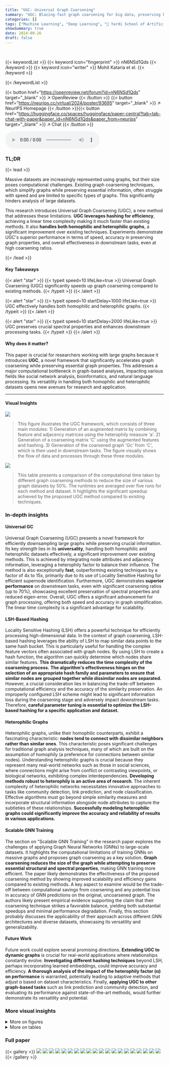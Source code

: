 ```yaml
---
title: "UGC: Universal Graph Coarsening"
summary: "UGC: Blazing-fast graph coarsening for big data, preserving key insights across diverse graph types."
categories: []
tags: ["Machine Learning", "Deep Learning", "🏢 Yardi School of Artificial Intelligence",]
showSummary: true
date: 2024-09-26
draft: false
---
```


<br>

{{< keywordList >}}
{{< keyword icon="fingerprint" >}} nN6NSd1Qds {{< /keyword >}}
{{< keyword icon="writer" >}} Mohit Kataria et el. {{< /keyword >}}
 
{{< /keywordList >}}

{{< button href="https://openreview.net/forum?id=nN6NSd1Qds" target="_blank" >}}
↗ OpenReview
{{< /button >}}
{{< button href="https://neurips.cc/virtual/2024/poster/93695" target="_blank" >}}
↗ NeurIPS Homepage
{{< /button >}}{{< button href="https://huggingface.co/spaces/huggingface/paper-central?tab=tab-chat-with-paper&paper_id=nN6NSd1Qds&paper_from=neurips" target="_blank" >}}
↗ Chat
{{< /button >}}



<audio controls>
    <source src="https://ai-paper-reviewer.com/nN6NSd1Qds/podcast.wav" type="audio/wav">
    Your browser does not support the audio element.
</audio>


### TL;DR


{{< lead >}}

Massive datasets are increasingly represented using graphs, but their size poses computational challenges.  Existing graph coarsening techniques, which simplify graphs while preserving essential information, often struggle with speed and are limited to specific types of graphs. This significantly hinders analysis of large datasets. 



This research introduces Universal Graph Coarsening (UGC), a new method that addresses these limitations.  **UGC leverages hashing for efficiency**, achieving a linear time complexity making it much faster than existing methods.  It also **handles both homophilic and heterophilic graphs**, a significant improvement over existing techniques. Experiments demonstrate UGC's superior performance in terms of speed, accuracy in preserving graph properties, and overall effectiveness in downstream tasks, even at high coarsening ratios.

{{< /lead >}}


#### Key Takeaways

{{< alert "star" >}}
{{< typeit speed=10 lifeLike=true >}} Universal Graph Coarsening (UGC) significantly speeds up graph coarsening compared to existing methods. {{< /typeit >}}
{{< /alert >}}

{{< alert "star" >}}
{{< typeit speed=10 startDelay=1000 lifeLike=true >}} UGC effectively handles both homophilic and heterophilic graphs. {{< /typeit >}}
{{< /alert >}}

{{< alert "star" >}}
{{< typeit speed=10 startDelay=2000 lifeLike=true >}} UGC preserves crucial spectral properties and enhances downstream processing tasks. {{< /typeit >}}
{{< /alert >}}

#### Why does it matter?
This paper is crucial for researchers working with large graphs because it introduces **UGC**, a novel framework that significantly accelerates graph coarsening while preserving essential graph properties. This addresses a major computational bottleneck in graph-based analyses, impacting various fields like social network analysis, bioinformatics, and natural language processing.  Its versatility in handling both homophilic and heterophilic datasets opens new avenues for research and application. 

------
#### Visual Insights



![](https://ai-paper-reviewer.com/nN6NSd1Qds/figures_1_1.jpg)

> This figure illustrates the UGC framework, which consists of three main modules: 1) Generation of an augmented matrix by combining feature and adjacency matrices using the heterophily measure 'a'.  2) Generation of a coarsening matrix 'C' using the augmented features and hashing. 3) Generation of the coarsened graph 'Gc' from 'C', which is then used in downstream tasks. The figure visually shows the flow of data and processes through these three modules.





![](https://ai-paper-reviewer.com/nN6NSd1Qds/tables_6_1.jpg)

> This table presents a comparison of the computational time taken by different graph coarsening methods to reduce the size of various graph datasets by 50%.  The runtimes are averaged over five runs for each method and dataset.  It highlights the significant speedup achieved by the proposed UGC method compared to existing techniques.





### In-depth insights


#### Universal GC
Universal Graph Coarsening (UGC) presents a novel framework for efficiently downsampling large graphs while preserving crucial information.  Its key strength lies in its **universality**, handling both homophilic and heterophilic datasets effectively, a significant improvement over existing methods.  This is achieved by integrating node attributes and adjacency information, leveraging a heterophily factor to balance their influence. The method is also exceptionally **fast**, outperforming existing techniques by a factor of 4x to 15x, primarily due to its use of Locality Sensitive Hashing for efficient supernode identification.  Furthermore, UGC demonstrates **superior performance** on downstream tasks, even with significant coarsening ratios (up to 70%), showcasing excellent preservation of spectral properties and reduced eigen-error.  Overall, UGC offers a significant advancement for graph processing, offering both speed and accuracy in graph simplification. The linear time complexity is a significant advantage for scalability.

#### LSH-Based Hashing
Locality Sensitive Hashing (LSH) offers a powerful technique for efficiently processing high-dimensional data.  In the context of graph coarsening, LSH-based hashing leverages the ability of LSH to map similar data points to the same hash bucket.  This is particularly useful for handling the complex feature vectors often associated with graph nodes. By using LSH to create a hash function, the algorithm can quickly determine which nodes share similar features.  **This dramatically reduces the time complexity of the coarsening process.**  **The algorithm's effectiveness hinges on the selection of an appropriate hash family and parameters to ensure that similar nodes are grouped together while dissimilar nodes are separated.**  However, a crucial consideration lies in balancing the trade-off between computational efficiency and the accuracy of the similarity preservation.  An improperly configured LSH scheme might lead to significant information loss during the coarsening stage and adversely impact downstream tasks.  Therefore, **careful parameter tuning is essential to optimize the LSH-based hashing for a specific application and dataset.**

#### Heterophilic Graphs
Heterophilic graphs, unlike their homophilic counterparts, exhibit a fascinating characteristic: **nodes tend to connect with dissimilar neighbors rather than similar ones**. This characteristic poses significant challenges for traditional graph analysis techniques, many of which are built on the assumption of homophily (a preference for connections between similar nodes).  Understanding heterophilic graphs is crucial because they represent many real-world networks such as those in social sciences, where connections might arise from conflict or contrasting viewpoints, or biological networks, exhibiting complex interdependencies.  **Developing methods robust to heterophily is an active area of research**.  The inherent complexity of heterophilic networks necessitates innovative approaches to tasks like community detection, link prediction, and node classification.  Effective algorithms must go beyond simple similarity measures and incorporate structural information alongside node attributes to capture the subtleties of these relationships.  **Successfully modeling heterophilic graphs could significantly improve the accuracy and reliability of results in various applications.**

#### Scalable GNN Training
The section on "Scalable GNN Training" in the research paper explores the challenges of applying Graph Neural Networks (GNNs) to large-scale datasets.  It highlights the computational limitations of training GNNs on massive graphs and proposes graph coarsening as a key solution. **Graph coarsening reduces the size of the graph while attempting to preserve essential structural and spectral properties**, making GNN training more efficient.  The paper likely demonstrates the effectiveness of the proposed coarsening method by showing improved scalability and efficiency gains compared to existing methods.  A key aspect to examine would be the trade-off between computational savings from coarsening and any potential loss in accuracy of GNN predictions on the original, uncoarsened graph.  The authors likely present empirical evidence supporting the claim that their coarsening technique strikes a favorable balance, yielding both substantial speedups and minimal performance degradation.  Finally, this section probably discusses the applicability of their approach across different GNN architectures and diverse datasets, showcasing its versatility and generalizability.

#### Future Work
Future work could explore several promising directions.  **Extending UGC to dynamic graphs** is crucial for real-world applications where relationships constantly evolve.  **Investigating different hashing techniques** beyond LSH, perhaps incorporating learned embeddings, could improve accuracy and efficiency.  **A thorough analysis of the impact of the heterophily factor (α) on performance** is warranted, potentially leading to adaptive methods that adjust α based on dataset characteristics. Finally, **applying UGC to other graph-based tasks** such as link prediction and community detection, and evaluating its performance against state-of-the-art methods, would further demonstrate its versatility and potential.


### More visual insights

<details>
<summary>More on figures
</summary>


![](https://ai-paper-reviewer.com/nN6NSd1Qds/figures_1_2.jpg)

> This figure presents a comparison of the computational time taken by different graph coarsening methods across two datasets: Physics and Squirrel. The methods are compared based on the time taken to execute ten iterations of the coarsening process.  Universal Graph Coarsening (UGC) is shown to be significantly faster than other methods, achieving a speedup of approximately 6 times for the Physics dataset and 9 times for the Squirrel dataset.


![](https://ai-paper-reviewer.com/nN6NSd1Qds/figures_2_1.jpg)

> This figure is a simple illustration of the graph coarsening process.  Part (a) shows the coarsening matrix, which maps nodes from the original graph (b) to super-nodes in the coarsened graph (b).  Nodes with similar features are grouped together into super-nodes, reducing the overall size and complexity of the graph while preserving important structural relationships.


![](https://ai-paper-reviewer.com/nN6NSd1Qds/figures_6_1.jpg)

> This figure shows the top 100 eigenvalues of the original graph and its coarsened versions at different coarsening ratios (30%, 50%, and 70%).  It visually demonstrates the preservation of spectral properties (eigenvalues) by the UGC method, even with significant graph reduction.  The similarity in eigenvalue distributions between the original and coarsened graphs highlights the effectiveness of UGC in maintaining crucial structural information during the coarsening process.


![](https://ai-paper-reviewer.com/nN6NSd1Qds/figures_7_1.jpg)

> This figure displays the top 100 eigenvalues of both the original graph (G) and its coarsened version (Gc) at three different coarsening ratios (30%, 50%, and 70%).  It visually demonstrates the effectiveness of the Universal Graph Coarsening (UGC) method in preserving the spectral properties of the graph even after significant reduction in size.  The closeness of the eigenvalues between the original and coarsened graphs highlights the quality of the coarsening process and its ability to maintain crucial structural information.


![](https://ai-paper-reviewer.com/nN6NSd1Qds/figures_8_1.jpg)

> This figure shows the results of an experiment that validates the theoretical results regarding the LSH scheme. Specifically, it demonstrates the inverse relationship between the probability of two nodes being assigned to the same supernode and the distance between their features. The left and middle subfigures (a and b) show this relationship for Cora and Citeseer datasets, respectively. The right subfigure (c) shows how epsilon values (a measure of similarity between the original and coarsened graphs) change with different coarsening ratios for Cora, Citeseer, and CS datasets.  The results indicate that LSH effectively groups similar nodes in the same supernode, as expected.


![](https://ai-paper-reviewer.com/nN6NSd1Qds/figures_8_2.jpg)

> This figure compares the computational time and accuracy improvement achieved by UGC against existing state-of-the-art graph coarsening methods.  The left bars show the speedup (computational gain) obtained by UGC when compared to the fastest existing methods. The right bars show the improvement (or loss) in accuracy after applying graph coarsening using UGC compared to the method with highest accuracy among existing methods. The results indicate that UGC is significantly faster and generally achieves comparable or better accuracy than other methods, even with a 50% coarsening ratio. This highlights the efficiency and effectiveness of UGC for downstream tasks.


![](https://ai-paper-reviewer.com/nN6NSd1Qds/figures_14_1.jpg)

> The figure shows a bar chart comparing the computational time taken by different graph coarsening methods (Var Neigh, Var Edge, Var Clique, Heavy Edge, Algebraic JC, Affinity_GC, Kron, and UGC) to coarsen two datasets: Physics and Squirrel.  The y-axis represents the time in seconds, and the x-axis shows the different methods. The chart demonstrates that UGC significantly outperforms all other methods in terms of speed, achieving a 6x speedup on the Physics dataset and a 9x speedup on the Squirrel dataset.


![](https://ai-paper-reviewer.com/nN6NSd1Qds/figures_17_1.jpg)

> This figure visualizes the predicted nodes by a Graph Convolutional Network (GCN) model trained on coarsened versions of the Physics dataset.  It showcases the impact of graph coarsening (at 30%, 50%, and 70% reduction) on the GCN's ability to correctly classify nodes. By comparing the visualization of the original graph with the coarsened ones, one can assess how well the coarsening process preserves the essential structural information needed for effective GCN training and prediction.


![](https://ai-paper-reviewer.com/nN6NSd1Qds/figures_18_1.jpg)

> The figure compares the computational time of several graph coarsening methods, including the proposed UGC method, across two datasets (Physics and Squirrel). The x-axis represents the graph coarsening method, and the y-axis represents the computation time in seconds.  The results show that UGC significantly outperforms existing state-of-the-art methods in terms of speed, achieving 6x and 9x speedups on the Physics and Squirrel datasets respectively.


![](https://ai-paper-reviewer.com/nN6NSd1Qds/figures_19_1.jpg)

> The figure compares the computational time taken by various graph coarsening methods to process graphs.  It shows that Universal Graph Coarsening (UGC) is significantly faster than other methods, achieving speedups of 6x and 9x on the Physics and Squirrel datasets respectively, when running over ten iterations.


</details>




<details>
<summary>More on tables
</summary>


![](https://ai-paper-reviewer.com/nN6NSd1Qds/tables_8_1.jpg)
> This table presents the node classification accuracy achieved by different graph coarsening methods when training a Graph Convolutional Network (GCN) on a 50% coarsened graph.  The methods compared include various established techniques and the proposed Universal Graph Coarsening (UGC) approach, both with and without adjacency information. The table highlights the superior performance of UGC, especially when incorporating adjacency information, across most datasets.

![](https://ai-paper-reviewer.com/nN6NSd1Qds/tables_8_2.jpg)
> This table presents the node classification accuracy achieved by different Graph Neural Network (GNN) models trained on graphs coarsened to 50% using various methods.  It compares the performance of Universal Graph Coarsening (UGC) against other graph coarsening techniques, highlighting UGC's superior accuracy in most cases.

![](https://ai-paper-reviewer.com/nN6NSd1Qds/tables_15_1.jpg)
> This table presents a comparison of the computational time taken by different graph coarsening methods to reduce the size of various benchmark datasets by 50%.  The datasets used represent a mix of sizes and characteristics, allowing for a comprehensive assessment of each method's efficiency in different contexts. The time reported is averaged over five runs for each method and dataset to provide a reliable estimate and reduce the impact of variance.

![](https://ai-paper-reviewer.com/nN6NSd1Qds/tables_15_2.jpg)
> This table presents a comparison of the computation time required by different graph coarsening methods to reduce the size of various graphs by 50%. The methods compared include: Variable Neighborhood, Variable Edges, Variable Clique, Heavy Edge, Algebraic Distance, Affinity, Kronecker product, and the proposed UGC method.  The datasets used are diverse and include both small and large graphs, showcasing the scalability of UGC. The results demonstrate UGC's significant speed advantage over existing methods.

![](https://ai-paper-reviewer.com/nN6NSd1Qds/tables_16_1.jpg)
> This table presents a comparison of the computation time taken by different graph coarsening methods to reduce the size of various benchmark graph datasets by 50%.  The datasets include PubMed, DBLP, Physics, Flickr, Reddit, Yelp, Squirrel, Chameleon, Cora, Texas, Film, and Citeseer, showcasing the performance differences across diverse graph sizes and characteristics. The table highlights the significant speed advantage of the proposed UGC method compared to existing techniques.

![](https://ai-paper-reviewer.com/nN6NSd1Qds/tables_17_1.jpg)
> This table compares the node classification accuracy achieved by four different Graph Neural Network (GNN) models (GCN, GraphSage, GIN, and GAT) when trained on graph datasets that have been coarsened to 50% of their original size using the Universal Graph Coarsening (UGC) method.  The table shows that the performance of the GNN models can still be quite good even when trained on a much smaller graph, and that UGC is effective at preserving important information when coarsening graphs.

![](https://ai-paper-reviewer.com/nN6NSd1Qds/tables_17_2.jpg)
> This table presents the accuracy of Graph Convolutional Networks (GCNs) for node classification after applying Universal Graph Coarsening (UGC) at different coarsening ratios (30%, 50%, and 70%).  The accuracy is measured across four benchmark datasets: Cora, DBLP, Pubmed, and Physics.  The table allows comparison of GCN performance on coarsened graphs against the original graphs. 

</details>




### Full paper

{{< gallery >}}
<img src="https://ai-paper-reviewer.com/nN6NSd1Qds/1.png" class="grid-w50 md:grid-w33 xl:grid-w25" />
<img src="https://ai-paper-reviewer.com/nN6NSd1Qds/2.png" class="grid-w50 md:grid-w33 xl:grid-w25" />
<img src="https://ai-paper-reviewer.com/nN6NSd1Qds/3.png" class="grid-w50 md:grid-w33 xl:grid-w25" />
<img src="https://ai-paper-reviewer.com/nN6NSd1Qds/4.png" class="grid-w50 md:grid-w33 xl:grid-w25" />
<img src="https://ai-paper-reviewer.com/nN6NSd1Qds/5.png" class="grid-w50 md:grid-w33 xl:grid-w25" />
<img src="https://ai-paper-reviewer.com/nN6NSd1Qds/6.png" class="grid-w50 md:grid-w33 xl:grid-w25" />
<img src="https://ai-paper-reviewer.com/nN6NSd1Qds/7.png" class="grid-w50 md:grid-w33 xl:grid-w25" />
<img src="https://ai-paper-reviewer.com/nN6NSd1Qds/8.png" class="grid-w50 md:grid-w33 xl:grid-w25" />
<img src="https://ai-paper-reviewer.com/nN6NSd1Qds/9.png" class="grid-w50 md:grid-w33 xl:grid-w25" />
<img src="https://ai-paper-reviewer.com/nN6NSd1Qds/10.png" class="grid-w50 md:grid-w33 xl:grid-w25" />
<img src="https://ai-paper-reviewer.com/nN6NSd1Qds/11.png" class="grid-w50 md:grid-w33 xl:grid-w25" />
<img src="https://ai-paper-reviewer.com/nN6NSd1Qds/12.png" class="grid-w50 md:grid-w33 xl:grid-w25" />
<img src="https://ai-paper-reviewer.com/nN6NSd1Qds/13.png" class="grid-w50 md:grid-w33 xl:grid-w25" />
<img src="https://ai-paper-reviewer.com/nN6NSd1Qds/14.png" class="grid-w50 md:grid-w33 xl:grid-w25" />
<img src="https://ai-paper-reviewer.com/nN6NSd1Qds/15.png" class="grid-w50 md:grid-w33 xl:grid-w25" />
<img src="https://ai-paper-reviewer.com/nN6NSd1Qds/16.png" class="grid-w50 md:grid-w33 xl:grid-w25" />
<img src="https://ai-paper-reviewer.com/nN6NSd1Qds/17.png" class="grid-w50 md:grid-w33 xl:grid-w25" />
<img src="https://ai-paper-reviewer.com/nN6NSd1Qds/18.png" class="grid-w50 md:grid-w33 xl:grid-w25" />
<img src="https://ai-paper-reviewer.com/nN6NSd1Qds/19.png" class="grid-w50 md:grid-w33 xl:grid-w25" />
<img src="https://ai-paper-reviewer.com/nN6NSd1Qds/20.png" class="grid-w50 md:grid-w33 xl:grid-w25" />
{{< /gallery >}}